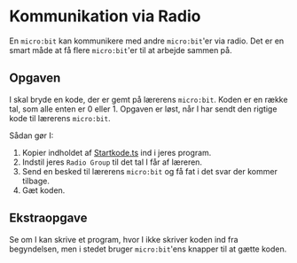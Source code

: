 # Kommunikation via Radio

En `micro:bit` kan kommunikere med andre `micro:bit`'er via radio. Det er en smart måde at få flere `micro:bit`'er til at arbejde sammen på.

## Opgaven

I skal bryde en kode, der er gemt på lærerens `micro:bit`. Koden er en række tal, som alle enten er 0 eller 1. Opgaven er løst, når I har sendt den rigtige kode til lærerens `micro:bit`.

Sådan gør I:

1. Kopier indholdet af [Startkode.ts](Startkode.ts) ind i jeres program.
2. Indstil jeres `Radio Group` til det tal I får af læreren.
3. Send en besked til lærerens `micro:bit` og få fat i det svar der kommer tilbage.
4. Gæt koden.

## Ekstraopgave

Se om I kan skrive et program, hvor I ikke skriver koden ind fra begyndelsen, men i stedet bruger `micro:bit`'ens knapper til at gætte koden.